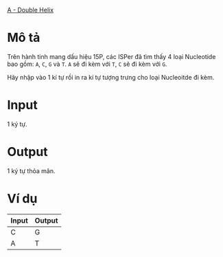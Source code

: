 [A - Double Helix](https://atcoder.jp/contests/ABC122/tasks/abc122_a)

# Mô tả
Trên hành tinh mang dấu hiệu 15P, các ISPer đã tìm thấy 4 loại Nucleotide bao gồm: `A`, `C`, `G` và `T`. `A` sẽ đi kèm với `T`, `C` sẽ đi kèm với `G`.

Hãy nhập vào 1 kí tự rồi in ra kí tự tượng trưng cho loại Nucleoitde đi kèm.

# Input
1 ký tự.

# Output 
1 ký tự thỏa mãn.

# Ví dụ
| Input | Output |
| ----- | ------ |
| C | G |
| A | T |
